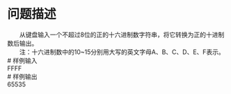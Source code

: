 <div id="pcont1" style="margin-top:20px; display:block;">

# 问题描述

<div class="pdcont">　　从键盘输入一个不超过8位的正的十六进制数字符串，将它转换为正的十进制数后输出。<br/>
　　注：十六进制数中的10~15分别用大写的英文字母A、B、C、D、E、F表示。</div>
# 样例输入

<div class="pddata">FFFF</div>
# 样例输出

<div class="pddata">65535</div>

</div>
